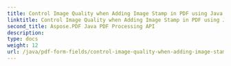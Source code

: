 ```yaml
---
title: Control Image Quality when Adding Image Stamp in PDF using Java
linktitle: Control Image Quality when Adding Image Stamp in PDF using Java
second_title: Aspose.PDF Java PDF Processing API
description: 
type: docs
weight: 12
url: /java/pdf-form-fields/control-image-quality-when-adding-image-stamp-in-pdf-using-java/
---
```

